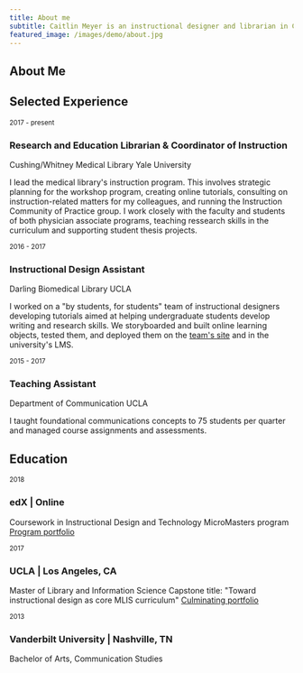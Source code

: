 ```yaml
---
title: About me
subtitle: Caitlin Meyer is an instructional designer and librarian in Connecticut.
featured_image: /images/demo/about.jpg
---
```


## About Me


## Selected Experience

<small>2017 - present</small><BR>
### Research and Education Librarian &amp; Coordinator of Instruction
Cushing/Whitney Medical Library
Yale University

I lead the medical library's instruction program. This involves strategic planning for the workshop program, creating online tutorials, consulting on instruction-related matters for my colleagues, and running the Instruction Community of Practice group. I work closely with the faculty and students of both physician associate programs, teaching ressearch skills in the curriculum and supporting student thesis projects. 

<small>2016 - 2017</small><BR>
### Instructional Design Assistant
Darling Biomedical Library
UCLA

I worked on a "by students, for students" team of instructional designers developing tutorials aimed at helping undergraduate students develop writing and research skills. We storyboarded and built online learning objects, tested them, and deployed them on the [team's site](https://uclalibrary.github.io/research-tips) and in the university's LMS. 

<small>2015 - 2017</small><BR>
### Teaching Assistant
Department of Communication
UCLA

I taught foundational communications concepts to 75 students per quarter and managed course assignments and assessments. 
  
## Education

  <small>2018</small><BR>
  ### edX | Online
  Coursework in Instructional Design and Technology MicroMasters program
  [Program portfolio](https://caitlinmeyer.github.io/idt-portfolio/)
  
  <small>2017</small><BR>
  ### UCLA | Los Angeles, CA
  Master of Library and Information Science
  Capstone title: "Toward instructional design as core MLIS curriculum"
  [Culminating portfolio](http://bit.ly/mlis-portfolio)
  
  <small>2013</small><BR>
  ### Vanderbilt University | Nashville, TN
  Bachelor of Arts, Communication Studies
  
